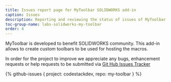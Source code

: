 ```yaml
---
title: Issues report page for MyToolbar SOLIDWORKS add-in
caption: Issues
description: Reporting and reviewing the status of issues of MyToolbar add-in for SOLIDWORKS
toc-group-name: labs-solidworks-my-toolbar
order: 4
---
```

MyToolbar is developed to benefit SOLIDWORKS community. This add-in allows to create custom toolbars to be used for hosting the macros.

In order for the project to improve we appreciate any bugs, enhancement requests or help requests to be submitted via [Git Hub Issues Tracker](https://github.com/codestackdev/my-toolbar/issues)

{% github-issues { project: codestackdev, repo: my-toolbar } %}